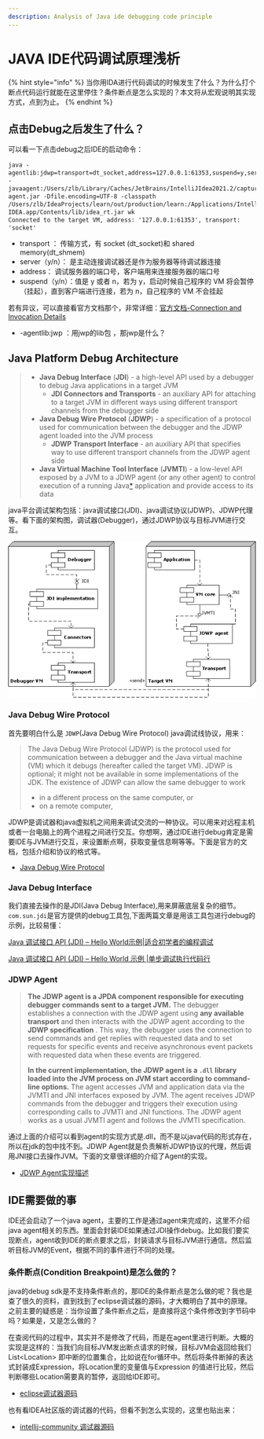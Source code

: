 ```yaml
---
description: Analysis of Java ide debugging code principle
---
```


# JAVA IDE代码调试原理浅析

{% hint style="info" %}
当你用IDA进行代码调试的时候发生了什么？为什么打个断点代码运行就能在这里停住？条件断点是怎么实现的？本文将从宏观说明其实现方式，点到为止。
{% endhint %}

## 点击Debug之后发生了什么？

可以看一下点击debug之后IDE的启动命令：

```
java -agentlib:jdwp=transport=dt_socket,address=127.0.0.1:61353,suspend=y,server=n -javaagent:/Users/zlb/Library/Caches/JetBrains/IntelliJIdea2021.2/captureAgent/debugger-agent.jar -Dfile.encoding=UTF-8 -classpath /Users/zlb/IdeaProjects/learn/out/production/learn:/Applications/IntelliJ IDEA.app/Contents/lib/idea_rt.jar wk
Connected to the target VM, address: '127.0.0.1:61353', transport: 'socket'
```

* transport ： 传输方式，有 socket (dt\_socket)和 shared memory(dt\_shmem)
* server（y/n）： 是主动连接调试器还是作为服务器等待调试器连接
* address： 调试服务器的端口号，客户端用来连接服务器的端口号
* suspend（y/n）：值是 y 或者 n，若为 y，启动时候自己程序的 VM 将会暂停（挂起），直到客户端进行连接，若为 n，自己程序的 VM 不会挂起&#x20;

若有异议，可以直接看官方文档那个，非常详细：[官方文档-Connection and Invocation Details](https://docs.oracle.com/en/java/javase/14/docs/specs/jpda/conninv.html)

* &#x20;  \-agentlib:jwp ：用jwp的lib包 ，那jwp是什么？

## Java Platform Debug Architecture

> * **Java Debug Interface** (**JDI**) - a high-level API used by a debugger to debug Java applications in a target JVM
>   * **JDI Connectors and Transports** - an auxiliary API for attaching to a target JVM in different ways using different transport channels from the debugger side
> * **Java Debug Wire Protocol** (**JDWP**) - a specification of a protocol used for communication between the debugger and the JDWP agent loaded into the JVM process
>   * **JDWP Transport Interface** - an auxiliary API that specifies way to use different transport channels from the JDWP agent side
> * **Java Virtual Machine Tool Interface** (**JVMTI**) - a low-level API exposed by a JVM to a JDWP agent (or any other agent) to control execution of a running Java[\*](https://svn.apache.org/repos/asf/harmony/enhanced/java/trunk/jdktools/modules/jpda/doc/JDWP\_agent.htm#\*) application and provide access to its data

java平台调试架构包括：java调试接口(JDI)、java调试协议(JDWP)、JDWP代理等。看下面的架构图，调试器(Debugger)，通过JDWP协议与目标JVM进行交互。

![JPDA](<../.gitbook/assets/image (1).png>)

### Java Debug Wire Protocol

首先要明白什么是 `JDWP`(Java Debug Wire Protocol) java调试线协议，用来：

> The Java Debug Wire Protocol (JDWP) is the protocol used for communication between a debugger and the Java virtual machine (VM) which it debugs (hereafter called the target VM). JDWP is optional; it might not be available in some implementations of the JDK. The existence of JDWP can allow the same debugger to work
>
> * in a different process on the same computer, or
> * on a remote computer,

JDWP是调试器和java虚拟机之间用来调试交流的一种协议。可以用来对远程主机或者一台电脑上的两个进程之间进行交互。你想啊，通过IDE进行debug肯定是需要IDE与JVM进行交互，来设置断点啊，获取变量信息啊等等。下面是官方的文档，包括介绍和协议的格式等。

* [Java Debug Wire Protocol](https://docs.oracle.com/javase/8/docs/technotes/guides/jpda/jdwp-spec.html)

### **Java Debug Interface**

我们直接去操作的是JDI(Java Debug Interface),用来屏蔽底层复杂的细节。`com.sun.jdi`是官方提供的debug工具包,下面两篇文章是用该工具包进行debug的示例，比较易懂：

[Java 调试接口 API (JDI) – Hello World示例|适合初学者的编程调试](https://itsallbinary.com/java-debug-interface-api-jdi-hello-world-example-programmatic-debugging-for-beginners/)

[Java 调试接口 API (JDI) – Hello World 示例 |单步调试执行代码行](https://itsallbinary.com/java-debug-interface-api-jdi-hello-world-example-programmatic-stepping-through-the-code-lines/)

### **JDWP Agent**&#x20;

> **The JDWP agent is a JPDA component responsible for executing debugger commands sent to a target JVM.** The debugger establishes a connection with the JDWP agent using **any available transport** and then interacts with the JDWP agent according to the **JDWP specification** . This way, the debugger uses the connection to send commands and get replies with requested data and to set requests for specific events and receive asynchronous event packets with requested data when these events are triggered.
>
> **In the current implementation, the JDWP agent is a `.dll` library loaded into the JVM process on JVM start according to command-line options.** The agent accesses JVM and application data via the JVMTI and JNI interfaces exposed by JVM. The agent receives JDWP commands from the debugger and triggers their execution using corresponding calls to JVMTI and JNI functions. The JDWP agent works as a usual JVMTI agent and follows the JVMTI specification.

通过上面的介绍可以看到agent的实现方式是.dll，而不是以java代码的形式存在，所以在jdk的包中找不到。JDWP Agent就是负责解析JDWP协议的代理，然后调用JNI接口去操作JVM。下面的文章很详细的介绍了Agent的实现。

* [JDWP Agent实现描述](https://svn.apache.org/repos/asf/harmony/enhanced/java/trunk/jdktools/modules/jpda/doc/JDWP\_agent.htm)

## IDE需要做的事

IDE还会启动了一个java agent，主要的工作是通过agent来完成的，这里不介绍java agent相关的东西。里面会封装IDE如果通过JDI操作debug。比如我们要实现断点，agent收到IDE的断点要求之后，封装请求与目标JVM进行通信。然后监听目标JVM的Event，根据不同的事件进行不同的处理。

### 条件断点(Condition Breakpoint)是怎么做的？

java的debug sdk是不支持条件断点的，那IDE的条件断点是怎么做的呢？我也是查了很久的资料，直到找到了eclipse调试器的源码，才大概明白了其中的原理。之前主要的疑惑是：当你设置了条件断点之后，是直接将这个条件修改到字节码中吗？如果是，又是怎么做的？

在查阅代码的过程中，其实并不是修改了代码，而是在agent里进行判断。大概的实现是这样的：当我们向目标JVM发出断点请求的时候，目标JVM会返回给我们List\<Location> 即中断的位置集合，比如说在for循环中。然后将条件断掉的表达式封装成Expression，将Location里的变量值与Expression 的值进行比较，然后判断哪些Location需要真的暂停，返回给IDE即可。

* [eclipse调试器源码 ](https://git.eclipse.org/c/ajdt/org.eclipse.ajdt.git/)

也有看IDEA社区版的调试器的代码，但看不到怎么实现的，这里也贴出来：

* [intellij-community 调试器源码](https://github.com/JetBrains/intellij-community/tree/master/java/debugger)
